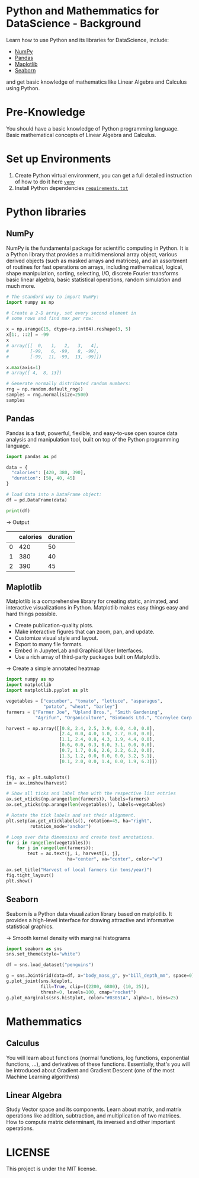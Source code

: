 # Python and Mathemmatics for DataScience - Background

Learn how to use Python and its libraries for DataScience, include:

- [NumPy](https://github.com/numpy/numpy)
- [Pandas](https://github.com/pandas-dev/pandas)
- [Maplotlib](https://github.com/matplotlib/matplotlib)
- [Seaborn](https://github.com/seaborn)

and get basic knowledge of mathematics like Linear Algebra and Calculus using Python.

# Pre-Knowledge

You should have a basic knowledge of Python programming language. Basic mathematical concepts of Linear Algebra and Calculus.

# Set up Environments

1. Create Python virtual environment, you can get a full detailed instruction of how to do it here [`venv`](https://docs.python.org/3/library/venv.html)
2. Install Python dependencies [`requirements.txt`](requirements.txt)

# Python libraries


## NumPy

NumPy is the fundamental package for scientific computing in Python. It is a Python library that provides a multidimensional array object, various derived objects (such as masked arrays and matrices), and an assortment of routines for fast operations on arrays, including mathematical, logical, shape manipulation, sorting, selecting, I/O, discrete Fourier transforms basic linear algebra, basic statistical operations, random simulation and much more.

```py
# The standard way to import NumPy:
import numpy as np

# Create a 2-D array, set every second element in
# some rows and find max per row:

x = np.arange(15, dtype=np.int64).reshape(3, 5)
x[1:, ::2] = -99
x
# array([[  0,   1,   2,   3,   4],
#        [-99,   6, -99,   8, -99],
#        [-99,  11, -99,  13, -99]])

x.max(axis=1)
# array([ 4,  8, 13])

# Generate normally distributed random numbers:
rng = np.random.default_rng()
samples = rng.normal(size=2500)
samples
```

## Pandas

Pandas is a fast, powerful, flexible, and easy-to-use open source data analysis and manipulation tool, built on top of the Python programming language.


```py
import pandas as pd

data = {
  "calories": [420, 380, 390],
  "duration": [50, 40, 45]
}

# load data into a DataFrame object:
df = pd.DataFrame(data)

print(df) 
```

$\rightarrow$ Output

|     | calories | duration |
| --- | --- | --- |
| 0 | 420 | 50 |
| 1 | 380 | 40 |
| 2 | 390 | 45 |

## Maplotlib

Matplotlib is a comprehensive library for creating static, animated, and interactive visualizations in Python. Matplotlib makes easy things easy and hard things possible.

- Create publication-quality plots.
- Make interactive figures that can zoom, pan, and update.
- Customize visual style and layout.
- Export to many file formats.
- Embed in JupyterLab and Graphical User Interfaces.
- Use a rich array of third-party packages built on Matplotlib.

$\rightarrow$ Create a simple annotated heatmap

```py
import numpy as np
import matplotlib
import matplotlib.pyplot as plt

vegetables = ["cucumber", "tomato", "lettuce", "asparagus",
              "potato", "wheat", "barley"]
farmers = ["Farmer Joe", "Upland Bros.", "Smith Gardening",
           "Agrifun", "Organiculture", "BioGoods Ltd.", "Cornylee Corp."]

harvest = np.array([[0.8, 2.4, 2.5, 3.9, 0.0, 4.0, 0.0],
                    [2.4, 0.0, 4.0, 1.0, 2.7, 0.0, 0.0],
                    [1.1, 2.4, 0.8, 4.3, 1.9, 4.4, 0.0],
                    [0.6, 0.0, 0.3, 0.0, 3.1, 0.0, 0.0],
                    [0.7, 1.7, 0.6, 2.6, 2.2, 6.2, 0.0],
                    [1.3, 1.2, 0.0, 0.0, 0.0, 3.2, 5.1],
                    [0.1, 2.0, 0.0, 1.4, 0.0, 1.9, 6.3]])


fig, ax = plt.subplots()
im = ax.imshow(harvest)

# Show all ticks and label them with the respective list entries
ax.set_xticks(np.arange(len(farmers)), labels=farmers)
ax.set_yticks(np.arange(len(vegetables)), labels=vegetables)

# Rotate the tick labels and set their alignment.
plt.setp(ax.get_xticklabels(), rotation=45, ha="right",
         rotation_mode="anchor")

# Loop over data dimensions and create text annotations.
for i in range(len(vegetables)):
    for j in range(len(farmers)):
        text = ax.text(j, i, harvest[i, j],
                       ha="center", va="center", color="w")

ax.set_title("Harvest of local farmers (in tons/year)")
fig.tight_layout()
plt.show()
```

## Seaborn

Seaborn is a Python data visualization library based on matplotlib. It provides a high-level interface for drawing attractive and informative statistical graphics.

$\rightarrow$ Smooth kernel density with marginal histograms

```py
import seaborn as sns
sns.set_theme(style="white")

df = sns.load_dataset("penguins")

g = sns.JointGrid(data=df, x="body_mass_g", y="bill_depth_mm", space=0)
g.plot_joint(sns.kdeplot,
             fill=True, clip=((2200, 6800), (10, 25)),
             thresh=0, levels=100, cmap="rocket")
g.plot_marginals(sns.histplot, color="#03051A", alpha=1, bins=25)
```

# Mathemmatics

## Calculus

You will learn about functions (normal functions, log functions, exponential functions, ...), and derivatives of these functions. Essentially, that's you will be introduced about Gradient and Gradient Descent (one of the most Machine Learning algorithms)

## Linear Algebra

Study Vector space and its components. Learn about matrix, and matrix operations like addition, subtraction, and multiplication of two matrices. How to compute matrix determinant, its inversed and other important operations.

# LICENSE

This project is under the MIT license.